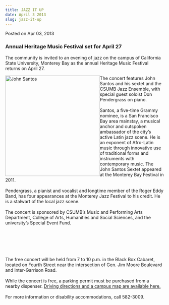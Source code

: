 ```yaml
---
title: JAZZ IT UP
date: April 3 2013
slug: jazz-it-up
---
```


 



<span class="date">Posted on Apr 03, 2013    </span>
<h3>Annual Heritage Music Festival set for April 27&#xA0;</h3>
<p>The community is invited to an evening of jazz on the campus of
California State University, Monterey Bay as the annual Heritage
Music Festival returns on April 27.</p>
<p><img alt="John Santos" src="https://news.csumb.edu/sites/default/files/65/attachments/news/images/john_santos.jpg" style="float:left; width:300px; height:319px">The concert
features John Santos and his sextet and the CSUMB Jazz Ensemble,
with special guest soloist Don Pendergrass on piano.<br>
<br>
Santos, a five-time Grammy nominee, is a San Francisco Bay area
mainstay, a musical anchor and outspoken ambassador of the city&#x2019;s
active Latin jazz scene. He is an exponent of Afro-Latin music
through innovative use of traditional forms and instruments with
contemporary music. The John Santos Sextet appeared at the Monterey
Bay Festival in 2011.<br>
<br>
Pendergrass, a pianist and vocalist and longtime member of the
Roger Eddy Band, has four appearances at the Monterey Jazz Festival
to his credit. He is a stalwart of the local jazz scene.<br>
<br>
The concert is sponsored by CSUMB&#x2019;s Music and Performing Arts
Department, College of Arts, Humanities and Social Sciences, and
the university&#x2019;s Special Event Fund.</br></br></br></br></br></br></img></p>
<p>The free concert will be held from 7 to 10 p.m. in the Black Box
Cabaret, located on Fourth Street near the intersection of Gen. Jim
Moore Boulevard and Inter-Garrison Road.<br>
<br>
While the concert is free, a parking permit must be purchased from
a nearby dispenser. <a href="https://csumb.edu/map" rel="nofollow">Driving directions and a campus map are available
here.</a><br>
<br>
For more information or disability accommodations, call
582-3009.<br>
&#xA0;</br></br></br></br></br></p>





```
